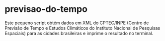 # previsao-do-tempo
Este pequeno script obtém dados em XML do CPTEC/INPE (Centro de Previsão de Tempo e Estudos Climáticos do Instituto Nacional de Pesquisas Espaciais) para as cidades brasileiras e imprime o resultado no terminal.
